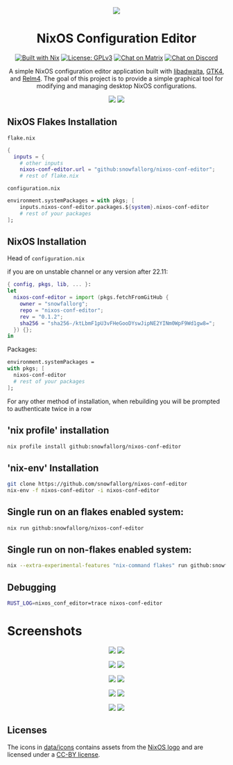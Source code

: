 <div align="center">

<img src="data/icons/dev.vlinkz.NixosConfEditor.svg"/>

NixOS Configuration Editor
===

[![Built with Nix][builtwithnix badge]][builtwithnix]
[![License: GPLv3][GPLv3 badge]][GPLv3]
[![Chat on Matrix][matrix badge]][matrix]
[![Chat on Discord][discord badge]][discord]

A simple NixOS configuration editor application built with [libadwaita](https://gitlab.gnome.org/GNOME/libadwaita), [GTK4](https://www.gtk.org/), and [Relm4](https://relm4.org/). The goal of this project is to provide a simple graphical tool for modifying and managing desktop NixOS configurations.

<img src="data/screenshots/multiwindowlight.png#gh-light-mode-only"/>
<img src="data/screenshots/multiwindowdark.png#gh-dark-mode-only"/> 

</div>

## NixOS Flakes Installation
`flake.nix`
```nix
{
  inputs = {
    # other inputs
    nixos-conf-editor.url = "github:snowfallorg/nixos-conf-editor";
    # rest of flake.nix
```

`configuration.nix`
```nix
environment.systemPackages = with pkgs; [
    inputs.nixos-conf-editor.packages.${system}.nixos-conf-editor
    # rest of your packages
];
```

## NixOS Installation

Head of `configuration.nix`

if you are on unstable channel or any version after 22.11:
```nix
{ config, pkgs, lib, ... }:
let
  nixos-conf-editor = import (pkgs.fetchFromGitHub {
    owner = "snowfallorg";
    repo = "nixos-conf-editor";
    rev = "0.1.2";
    sha256 = "sha256-/ktLbmF1pU3vFHeGooDYswJipNE2YINm0WpF9Wd1gw8=";
  }) {};
in
```
Packages:

```nix
environment.systemPackages =
with pkgs; [
  nixos-conf-editor
  # rest of your packages
];
```
For any other method of installation, when rebuilding you will be prompted to authenticate twice in a row

## 'nix profile' installation
```bash
nix profile install github:snowfallorg/nixos-conf-editor
```

## 'nix-env' Installation

```bash
git clone https://github.com/snowfallorg/nixos-conf-editor
nix-env -f nixos-conf-editor -i nixos-conf-editor 
```

## Single run on an flakes enabled system:
```bash
nix run github:snowfallorg/nixos-conf-editor
```

## Single run on non-flakes enabled system:
```bash
nix --extra-experimental-features "nix-command flakes" run github:snowfallorg/nixos-conf-editor
```

## Debugging

```bash
RUST_LOG=nixos_conf_editor=trace nixos-conf-editor
```

# Screenshots

<p align="middle">
  <img src="data/screenshots/listviewlight.png#gh-light-mode-only"/>
  <img src="data/screenshots/listviewdark.png#gh-dark-mode-only"/> 
</p>

<p align="middle">
  <img src="data/screenshots/optionlight.png#gh-light-mode-only"/>
  <img src="data/screenshots/optiondark.png#gh-dark-mode-only"/> 
</p>

<p align="middle">
  <img src="data/screenshots/searchlight.png#gh-light-mode-only"/>
  <img src="data/screenshots/searchdark.png#gh-dark-mode-only"/> 
</p>

<p align="middle">
  <img src="data/screenshots/rebuildlight.png#gh-light-mode-only"/>
  <img src="data/screenshots/rebuilddark.png#gh-dark-mode-only"/> 
</p>

<p align="middle">
  <img src="data/screenshots/invalidlight.png#gh-light-mode-only"/>
  <img src="data/screenshots/invaliddark.png#gh-dark-mode-only"/> 
</p>

## Licenses

The icons in [data/icons](data/icons/) contains assets from the [NixOS logo](https://github.com/NixOS/nixos-artwork/tree/master/logo) and are licensed under a [CC-BY license](https://creativecommons.org/licenses/by/4.0/).

[builtwithnix badge]: https://img.shields.io/badge/Built%20With-Nix-41439A?style=for-the-badge&logo=nixos&logoColor=white
[builtwithnix]: https://builtwithnix.org/
[GPLv3 badge]: https://img.shields.io/badge/License-GPLv3-blue.svg?style=for-the-badge
[GPLv3]: https://opensource.org/licenses/GPL-3.0
[matrix badge]: https://img.shields.io/badge/matrix-join%20chat-0cbc8c?style=for-the-badge&logo=matrix&logoColor=white
[matrix]: https://matrix.to/#/#snowflakeos:matrix.org
[discord badge]: https://img.shields.io/discord/1021080090676842506?color=7289da&label=Discord&logo=discord&logoColor=ffffff&style=for-the-badge
[discord]: https://discord.gg/6rWNMmdkgT
